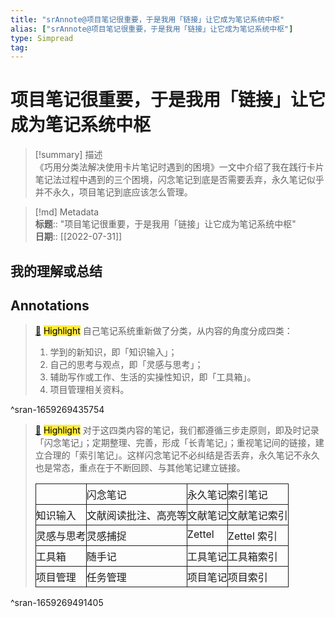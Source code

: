 ```yaml
---
title: "srAnnote@项目笔记很重要，于是我用「链接」让它成为笔记系统中枢"
alias: ["srAnnote@项目笔记很重要，于是我用「链接」让它成为笔记系统中枢"]
type: Simpread
tag: 
---
```


# 项目笔记很重要，于是我用「链接」让它成为笔记系统中枢

> [!summary] 描述  
> 《巧用分类法解决使用卡片笔记时遇到的困境》一文中介绍了我在践行卡片笔记法过程中遇到的三个困境，闪念笔记到底是否需要丢弃，永久笔记似乎并不永久，项目笔记到底应该怎么管理。

> [!md] Metadata  
> **标题**:: "项目笔记很重要，于是我用「链接」让它成为笔记系统中枢"  
> **日期**:: [[2022-07-31]]  

## 我的理解或总结

## Annotations

> [📌](<http://localhost:7026/reading/18#id=1659269435754>) <mark style="background-color: #ffeb3b">Highlight</mark> 
> 自己笔记系统重新做了分类，从内容的角度分成四类：
> 
> 1.  学到的新知识，即「知识输入」；
> 2.  自己的思考与观点，即「灵感与思考」；
> 3.  辅助写作或工作、生活的实操性知识，即「工具箱」。
> 4.  项目管理相关资料。

^sran-1659269435754


> [📌](<http://localhost:7026/reading/18#id=1659269491405>) <mark style="background-color: #ffeb3b">Highlight</mark> 
> 对于这四类内容的笔记，我们都遵循三步走原则，即及时记录「闪念笔记」；定期整理、完善，形成「长青笔记」；重视笔记间的链接，建立合理的「索引笔记」。这样闪念笔记不必纠结是否丢弃，永久笔记不永久也是常态，重点在于不断回顾、与其他笔记建立链接。
> 
> <table><tbody><tr><td style="border-style:solid;border-width:1px;padding:4px 0px;vertical-align:top;">&nbsp;</td><td style="border-style:solid;border-width:1px;padding:4px 0px;vertical-align:top;">闪念笔记</td><td style="border-style:solid;border-width:1px;padding:4px 0px;vertical-align:top;">永久笔记</td><td style="border-style:solid;border-width:1px;padding:4px 0px;vertical-align:top;">索引笔记</td></tr><tr><td style="border-style:solid;border-width:1px;padding:4px 0px;vertical-align:top;">知识输入</td><td style="border-style:solid;border-width:1px;padding:4px 0px;vertical-align:top;">文献阅读批注、高亮等</td><td style="border-style:solid;border-width:1px;padding:4px 0px;vertical-align:top;">文献笔记</td><td style="border-style:solid;border-width:1px;padding:4px 0px;vertical-align:top;">文献笔记索引</td></tr><tr><td style="border-style:solid;border-width:1px;padding:4px 0px;vertical-align:top;">灵感与思考</td><td style="border-style:solid;border-width:1px;padding:4px 0px;vertical-align:top;">灵感捕捉</td><td style="border-style:solid;border-width:1px;padding:4px 0px;vertical-align:top;">Zettel</td><td style="border-style:solid;border-width:1px;padding:4px 0px;vertical-align:top;">Zettel 索引</td></tr><tr><td style="border-style:solid;border-width:1px;padding:4px 0px;vertical-align:top;">工具箱</td><td style="border-style:solid;border-width:1px;padding:4px 0px;vertical-align:top;">随手记</td><td style="border-style:solid;border-width:1px;padding:4px 0px;vertical-align:top;">工具笔记</td><td style="border-style:solid;border-width:1px;padding:4px 0px;vertical-align:top;">工具箱索引</td></tr><tr><td style="border-style:solid;border-width:1px;padding:4px 0px;vertical-align:top;">项目管理</td><td style="border-style:solid;border-width:1px;padding:4px 0px;vertical-align:top;">任务管理</td><td style="border-style:solid;border-width:1px;padding:4px 0px;vertical-align:top;">项目笔记</td><td style="border-style:solid;border-width:1px;padding:4px 0px;vertical-align:top;">项目索引</td></tr></tbody></table>

^sran-1659269491405




